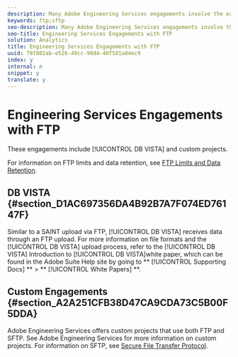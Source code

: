 ```yaml
---
description: Many Adobe Engineering Services engagements involve the exchange of data, which frequently requires FTP.
keywords: ftp;sftp
seo-description: Many Adobe Engineering Services engagements involve the exchange of data, which frequently requires FTP.
seo-title: Engineering Services Engagements with FTP
solution: Analytics
title: Engineering Services Engagements with FTP
uuid: 78f802ab-e526-49cc-90d4-40f581a84ec9
index: y
internal: n
snippet: y
translate: y
---
```


# Engineering Services Engagements with FTP

These engagements include [!UICONTROL  DB VISTA] and custom projects. 

For information on FTP limits and data retention, see [ FTP Limits and Data Retention](ftp_limits.md#concept_8CAA1D8F27B3411AB902520AD6C9A70E). 

## DB VISTA {#section_D1AC697356DA4B92B7A7F074ED76147F}

Similar to a SAINT upload via FTP, [!UICONTROL  DB VISTA] receives data through an FTP upload. For more information on file formats and the [!UICONTROL  DB VISTA] upload process, refer to the [!UICONTROL  DB VISTA] Introduction to [!UICONTROL  DB VISTA]white paper, which can be found in the Adobe Suite Help site by going to ** [!UICONTROL  Supporting Docs] ** > ** [!UICONTROL  White Papers] **. 

## Custom Engagements {#section_A2A251CFB38D47CA9CDA73C5B00F5DDA}

Adobe Engineering Services offers custom projects that use both FTP and SFTP. See Adobe Engineering Services for more information on custom projects. For information on SFTP, see [ Secure File Transfer Protocol](ftp_sftp.md#concept_08905F69AE2445FFB167D8AEE68390DC). 
